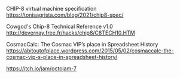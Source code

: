 CHIP-8 virtual machine specification
https://tonisagrista.com/blog/2021/chip8-spec/

Cowgod's Chip-8 Technical Reference v1.0
http://devernay.free.fr/hacks/chip8/C8TECH10.HTM





CosmacCalc: The Cosmac VIP’s place in Spreadsheet History
https://abitoutofplace.wordpress.com/2015/05/02/cosmaccalc-the-cosmac-vip-s-place-in-spreadsheet-history/

https://itch.io/jam/octojam-7
